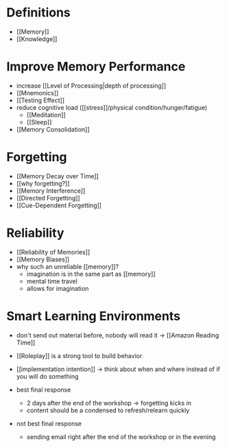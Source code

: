 # Definitions
- [[Memory]]
- [[Knowledge]]

# Improve Memory Performance
- increase [[Level of Processing|depth of processing]]
- [[Mnemonics]]
- [[Testing Effect]]
- reduce cognitive load ([[stress]]/physical condition/hunger/fatigue)
	- [[Meditation]]
	- [[Sleep]]
- [[Memory Consolidation]]

# Forgetting
- [[Memory Decay over Time]]
- [[why forgetting?]]
- [[Memory Interference]]
- [[Directed Forgetting]]
- [[Cue-Dependent Forgetting]]

# Reliability
- [[Reliability of Memories]]
- [[Memory Biases]]
- why such an unreliable [[memory]]?
	- imagination is in the same part as [[memory]]
	- mental time travel
	- allows for imagination

# Smart Learning Environments
- don't send out material before, nobody will read it -> [[Amazon Reading Time]]
- [[Roleplay]] is a strong tool to build behavior
- [[implementation intention]] -> think about when and where instead of if you will do something

- best final response
	- 2 days after the end of the workshop -> forgetting kicks in
	- content should be a condensed to refresh/relearn quickly
- not best final response
	- sending email right after the end of the workshop or in the evening 
